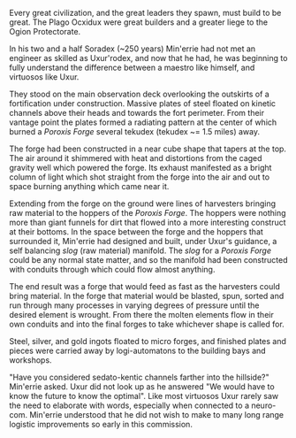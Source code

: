 Every great civilization, and the great leaders they spawn, must build to be great. The Plago Ocxidux were great builders and a greater liege to the Ogion Protectorate.

In his two and a half Soradex (~250 years) Min'errie had not met an engineer as skilled as Uxur'rodex, and now that he had, he was beginning to fully understand the difference between a maestro like himself, and virtuosos like Uxur.

They stood on the main observation deck overlooking the outskirts of a fortification under construction. Massive plates of steel floated on kinetic channels above their heads and towards the fort perimeter. From their vantage point the plates formed a radiating pattern at the center of which burned a _Poroxis Forge_ several tekudex (tekudex ~= 1.5 miles) away.

The forge had been constructed in a near cube shape that tapers at the top. The air around it shimmered with heat and distortions from the caged gravity well which powered the forge. Its exhaust manifested as a bright column of light which shot straight from the forge into the air and out to space burning anything which came near it.

Extending from the forge on the ground were lines of harvesters bringing raw material to the hoppers of the _Poroxis Forge_. The hoppers were nothing more than giant funnels for dirt that flowed into a more interesting construct at their bottoms. In the space between the forge and the hoppers that surrounded it, Min'errie had designed and built, under Uxur's guidance, a self balancing _slog_ (raw material) manifold. The _slog_ for a _Poroxis Forge_ could be any normal state matter, and so the manifold had been constructed with conduits through which could flow almost anything.

The end result was a forge that would feed as fast as the harvesters could bring material. In the forge that material would be blasted, spun, sorted and run through many processes in varying degrees of pressure until the desired element is wrought. From there the molten elements flow in their own conduits and into the final forges to take whichever shape is called for.

Steel, silver, and gold ingots floated to micro forges, and finished plates and pieces were carried away by logi-automatons to the building bays and workshops.

"Have you considered sedato-kentic channels farther into the hillside?" Min'errie asked. Uxur did not look up as he answered "We would have to know the future to know the optimal". Like most virtuosos Uxur rarely saw the need to elaborate with words, especially when connected to a neuro-com. Min'errie understood that he did not wish to make to many long range logistic improvements so early in this commission. 
